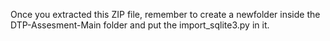 Once you extracted this ZIP file, remember to create a newfolder inside the DTP-Assesment-Main folder and put the import_sqlite3.py in it.
